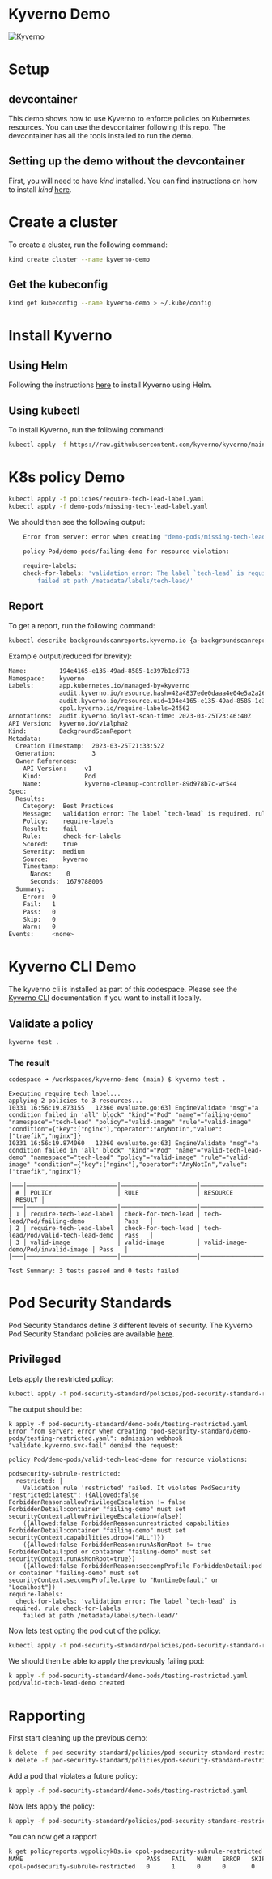 # Kyverno Demo

![Kyverno](images/kyverno.png)

# Setup

## devcontainer
This demo shows how to use Kyverno to enforce policies on Kubernetes resources. You can use the devcontainer following this repo. The devcontainer has all the tools installed to run the demo. 

## Setting up the demo without the devcontainer
First, you will need to have _kind_ installed. You can find instructions on how to install _kind_ [here](https://kind.sigs.k8s.io/docs/user/quick-start/).


# Create a cluster
To create a cluster, run the following command:

```bash
kind create cluster --name kyverno-demo
```

## Get the kubeconfig

```bash
kind get kubeconfig --name kyverno-demo > ~/.kube/config
```

# Install Kyverno

## Using Helm
Following the instructions [here](https://kyverno.io/docs/installation/#using-helm) to install Kyverno using Helm.

## Using kubectl
To install Kyverno, run the following command:

```bash
kubectl apply -f https://raw.githubusercontent.com/kyverno/kyverno/main/definitions/release/install.yaml
```

# K8s policy Demo

```bash
kubectl apply -f policies/require-tech-lead-label.yaml
kubectl apply -f demo-pods/missing-tech-lead-label.yaml
```

We should then see the following output:
    
```bash
    Error from server: error when creating "demo-pods/missing-tech-lead-label.yaml": admission webhook "validate.kyverno.svc-fail" denied the request: 

    policy Pod/demo-pods/failing-demo for resource violation: 

    require-labels:
    check-for-labels: 'validation error: The label `tech-lead` is required. rule check-for-labels
        failed at path /metadata/labels/tech-lead/'
```

## Report

To get a report, run the following command:

```bash
kubectl describe backgroundscanreports.kyverno.io {a-backgroundscanreport-name}
```

Example output(reduced for brevity):

```bash
Name:         194e4165-e135-49ad-8585-1c397b1cd773
Namespace:    kyverno
Labels:       app.kubernetes.io/managed-by=kyverno
              audit.kyverno.io/resource.hash=42a4837ede0daaa4e04e5a2a26ce3300
              audit.kyverno.io/resource.uid=194e4165-e135-49ad-8585-1c397b1cd773
              cpol.kyverno.io/require-labels=24562
Annotations:  audit.kyverno.io/last-scan-time: 2023-03-25T23:46:40Z
API Version:  kyverno.io/v1alpha2
Kind:         BackgroundScanReport
Metadata:
  Creation Timestamp:  2023-03-25T21:33:52Z
  Generation:          3
  Owner References:
    API Version:     v1
    Kind:            Pod
    Name:            kyverno-cleanup-controller-89d978b7c-wr544
Spec:
  Results:
    Category:  Best Practices
    Message:   validation error: The label `tech-lead` is required. rule check-for-labels failed at path /metadata/labels/tech-lead/
    Policy:    require-labels
    Result:    fail
    Rule:      check-for-labels
    Scored:    true
    Severity:  medium
    Source:    kyverno
    Timestamp:
      Nanos:    0
      Seconds:  1679788006
  Summary:
    Error:  0
    Fail:   1
    Pass:   0
    Skip:   0
    Warn:   0
Events:     <none>
```

# Kyverno CLI Demo

The kyverno cli is installed as part of this codespace. Please see the [Kyverno CLI](https://kyverno.io/docs/kyverno-cli/) documentation if you want to install it locally.

## Validate a policy

```bash
kyverno test .
```
### The result
```
codespace ➜ /workspaces/kyverno-demo (main) $ kyverno test .

Executing require tech label...
applying 2 policies to 3 resources... 
I0331 16:56:19.873155   12360 evaluate.go:63] EngineValidate "msg"="a condition failed in 'all' block" "kind"="Pod" "name"="failing-demo" "namespace"="tech-lead" "policy"="valid-image" "rule"="valid-image" "condition"={"key":["nginx"],"operator":"AnyNotIn","value":["traefik","nginx"]}
I0331 16:56:19.874060   12360 evaluate.go:63] EngineValidate "msg"="a condition failed in 'all' block" "kind"="Pod" "name"="valid-tech-lead-demo" "namespace"="tech-lead" "policy"="valid-image" "rule"="valid-image" "condition"={"key":["nginx"],"operator":"AnyNotIn","value":["traefik","nginx"]}

│───│─────────────────────────│─────────────────────│────────────────────────────────────│────────│
│ # │ POLICY                  │ RULE                │ RESOURCE                           │ RESULT │
│───│─────────────────────────│─────────────────────│────────────────────────────────────│────────│
│ 1 │ require-tech-lead-label │ check-for-tech-lead │ tech-lead/Pod/failing-demo         │ Pass   │
│ 2 │ require-tech-lead-label │ check-for-tech-lead │ tech-lead/Pod/valid-tech-lead-demo │ Pass   │
│ 3 │ valid-image             │ valid-image         │ valid-image-demo/Pod/invalid-image │ Pass   │
│───│─────────────────────────│─────────────────────│────────────────────────────────────│────────│

Test Summary: 3 tests passed and 0 tests failed
```

# Pod Security Standards

Pod Security Standards define 3 different levels of security. The Kyverno Pod Security Standard policies are available [here](https://kyverno.io/policies/pod-security/).

## Privileged

Lets apply the restricted policy:

```bash
kubectl apply -f pod-security-standard/policies/pod-security-standard-restricted.yaml
```

The output should be:

```
k apply -f pod-security-standard/demo-pods/testing-restricted.yaml
Error from server: error when creating "pod-security-standard/demo-pods/testing-restricted.yaml": admission webhook "validate.kyverno.svc-fail" denied the request: 

policy Pod/demo-pods/valid-tech-lead-demo for resource violations: 

podsecurity-subrule-restricted:
  restricted: |
    Validation rule 'restricted' failed. It violates PodSecurity "restricted:latest": ({Allowed:false ForbiddenReason:allowPrivilegeEscalation != false ForbiddenDetail:container "failing-demo" must set securityContext.allowPrivilegeEscalation=false})
    ({Allowed:false ForbiddenReason:unrestricted capabilities ForbiddenDetail:container "failing-demo" must set securityContext.capabilities.drop=["ALL"]})
    ({Allowed:false ForbiddenReason:runAsNonRoot != true ForbiddenDetail:pod or container "failing-demo" must set securityContext.runAsNonRoot=true})
    ({Allowed:false ForbiddenReason:seccompProfile ForbiddenDetail:pod or container "failing-demo" must set securityContext.seccompProfile.type to "RuntimeDefault" or "Localhost"})
require-labels:
  check-for-labels: 'validation error: The label `tech-lead` is required. rule check-for-labels
    failed at path /metadata/labels/tech-lead/'
```

Now lets test opting the pod out of the policy:

```bash
kubectl apply -f pod-security-standard/policies/pod-security-standard-restricted-opt-out.yaml
```

We should then be able to apply the previously failing pod:

```bash
k apply -f pod-security-standard/demo-pods/testing-restricted.yaml 
pod/valid-tech-lead-demo created
```

# Rapporting

First start cleaning up the previous demo:

```bash
k delete -f pod-security-standard/policies/pod-security-standard-restricted.yaml
k delete -f pod-security-standard/policies/pod-security-standard-restricted-opt-out.yaml
```

Add a pod that violates a future policy:

```bash
k apply -f pod-security-standard/demo-pods/testing-restricted.yaml
```

Now lets apply the policy:

```bash
k apply -f pod-security-standard/policies/pod-security-standard-restricted.yaml
```

You can now get a rapport

```bash
k get policyreports.wgpolicyk8s.io cpol-podsecurity-subrule-restricted -n demo-pods
NAME                                  PASS   FAIL   WARN   ERROR   SKIP   AGE
cpol-podsecurity-subrule-restricted   0      1      0      0       0      72s
```
